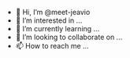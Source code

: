 - 👋 Hi, I’m @meet-jeavio
- 👀 I’m interested in ...
- 🌱 I’m currently learning ...
- 💞️ I’m looking to collaborate on ...
- 📫 How to reach me ...

<!---
meet-jeavio/meet-jeavio is a ✨ special ✨ repository because its `README.md` (this file) appears on your GitHub profile.
You can click the Preview link to take a look at your changes.
--->
